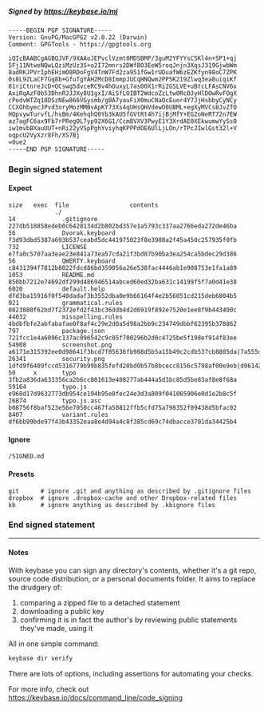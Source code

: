 ##### Signed by https://keybase.io/mj
```
-----BEGIN PGP SIGNATURE-----
Version: GnuPG/MacGPG2 v2.0.22 (Darwin)
Comment: GPGTools - https://gpgtools.org

iQIcBAABCgAGBQJVF/9XAAoJEPvclVzmt0MDSBMP/3guM2YFYYsCSKl4n+5P1+qj
5Fj11NtweNQwLQziMzUz3S+o2I72mnrs2DWfBO3EeW5roqJnjn3XqsJ319GjwbWm
8adRKJPVrIphEHimO8RDoFgV4TnW7Fd2za951fGw1rUDuafW6zEZKfyn98oC7ZPK
0s8L9ZLaCF7Gq8b+GfuTgYAH2McD8ImmpJUCqHNQwm2PP5K219Zlwq3ea8uiqiKf
81riCtnreJcD+QCswg5dvceRC9v4hOuxyL7as00X1rRi2GSLVE+uBtcLFAsCNV6x
AxiRqAzF0b53DhnRJJJXy8U1gxI/AiSfLOIBT2WdcoZzLtw0RcOJyHlDOwRvFOgX
cPodvWTZq18DSzNEw866VGysmb/g0A7yauFiX0muCNaOcEuer4Y7JjHxbbyCyNCy
CCXOhbyecJPvd3oryMozMMBvApKY73Xs4qUHsQHVdewO0UBML+egXyMVCsBJvZfO
HQpvywTurvfL/hsBm/4KehqhQ0Yb3kAU5fGVtRt4h7ijBjMfY+EG2oNeRT72n7EW
az7agFC6ax9Fb7rPRegOL7yp92X6G1/CcmBVXV3PwyE1Y3XrdAE0XEkwumwYySs0
iw1mvbBXauUUT+nRi22yVSpPghYviyhqKPPPdOE6UlLjLOn/rTPcJIwlGst32l+V
oqpcU2VyXzr8Fh/XS7Bj
=0ue2
-----END PGP SIGNATURE-----

```

<!-- END SIGNATURES -->

### Begin signed statement 

#### Expect

```
size   exec  file                 contents                                                                                                                         
             ./                                                                                                                                                    
14             .gitignore         227db518858edeb0c6428134d2b802bd357e1a5793c337aa2766eda272de46ba                                                                 
56             Dvorak.keyboard    f3d93dbd5387a693b537ceabd5dc441975023f8e3908a2f45a450c257935f0fb                                                                 
732            LICENSE            e7fa0c5707aa3eae23e841a73ea57cda21f3bd87b90ba3ea254ca5bdec29d386                                                                 
56             QWERTY.keyboard    c8431394f7812b8022fdcd86bd359056a26e538fac4446ab1e908753e1fa1a89                                                                 
1053           README.md          850bb7212e74692df299d486946514abced60ed32ba631c14199f5f7a0d41e38                                                                 
6020           default.help       dfd3ba15916f0f540dadaf3b3552dba0e9b66164f4e2b56051cd215deb6804b5                                                                 
921            grammatical.rules  0823880f62bd7f2372efd2f43bc36ddb4d2d6919f892e7520e1ee8f9b443400c                                                                 
44032          misspelling.rules  4bdbfbfe2abfabafae0f8af4c29e2d0a5d98a2bb9c234749dbbf62395b378862                                                                 
797            package.json       721fcc1e4a6096c137ac096542c9c05f700296b2d0c4725be5f198ef914f83ee                                                                 
54908          screenshot.png     a6171e315392ee0d98641f3bcd7f05636fb988d5b5a15b49c2cdb537cb8805da|7a555df6a99c038be00da6d0b68a7b7dba44c010f760d466528658f61fe70404
26341          security.png       1dfd9f6409fccd5316779b99b835fefd20bd0b57b8bcecc8156c5798af00e9eb|d06142c796249dc95470f5420ef4316a369f2ee159bb12c403768546052c20ad
50     x       typo               3fb2a836da633356ca2b6cc801613e408277ab444a5d3bc85d5be83af8e8f68a                                                                 
59164          typo.js            e960d17d9632773db954ce194b95e0fec24e3d3a809f041065906e0d1e2b8c5f                                                                 
26874          typo.js.asc        b08756f8baf523e56e7050cc467fa50812ffb5cfd75a798352f09438d5bfac02                                                                 
8407           variant.rules      df6bb99bde97f43b43352eaa8e4d94a4c8f385cd69c74dbacce3701da34425b4                                                                 
```

#### Ignore

```
/SIGNED.md
```

#### Presets

```
git      # ignore .git and anything as described by .gitignore files
dropbox  # ignore .dropbox-cache and other Dropbox-related files    
kb       # ignore anything as described by .kbignore files          
```

<!-- summarize version = 0.0.9 -->

### End signed statement

<hr>

#### Notes

With keybase you can sign any directory's contents, whether it's a git repo,
source code distribution, or a personal documents folder. It aims to replace the drudgery of:

  1. comparing a zipped file to a detached statement
  2. downloading a public key
  3. confirming it is in fact the author's by reviewing public statements they've made, using it

All in one simple command:

```bash
keybase dir verify
```

There are lots of options, including assertions for automating your checks.

For more info, check out https://keybase.io/docs/command_line/code_signing